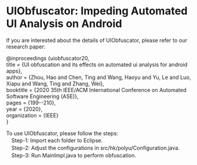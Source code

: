 # UIObfuscator: Impeding Automated UI Analysis on Android 

If you are interested about the details of UIObfuscator, please refer to our research paper:  

@inproceedings {uiobfuscator20,  
title = {UI obfuscation and its effects on automated ui analysis for android apps},  
author = {Zhou, Hao and Chen, Ting and Wang, Haoyu and Yu, Le and Luo, Xiapu and Wang, Ting and Zhang, Wei},  
booktitle = {2020 35th IEEE/ACM International Conference on Automated Software Engineering (ASE)},  
pages = {199--210},  
year = {2020},  
organization = {IEEE}  
}  

To use UIObfuscator, please follow the steps:  
　Step-1: Import each folder to Eclipse.  
　Step-2: Adjust the configurations in src/hk/polyu/Configuration.java.  
　Step-3: Run MainImpl.java to perform obfuscation.  
